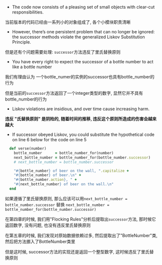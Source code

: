 + The code now consists of a pleasing set of small objects with clear-cut responsibilities.

当前版本的代码已经由一系列小的对象组成了, 各个小模块职责清晰

+ However, there’s one persistent problem that can no longer be ignored: the successor methods violate the generalized Liskov Substitution Principle.

但是还有个问题需要处理: `successor`方法违反了里氏替换原则

+ You have every right to expect the successor of a bottle number to act like a bottle number

我们有理由认为 一个bottle_numer的实例的successor也具有bottle_number的行为

但是当前的`successor`方法返回了一个integer类型的数字, 显然它并不具有bottle_number的行为

+ Liskov violations are insidious, and over time cause increasing harm.

**违反 "氏替换原则" 是阴险的, 随着时间的推移, 违反这个原则所造成的伤害会越来越大**

+ If successor obeyed Liskov, you could substitute the hypothetical code on line 6 below for the code on line 5

```ruby
  def verse(number)
    bottle_number      = bottle_number_for(number)
    next_bottle_number = bottle_number_for(bottle_number.successor)
    # next_bottle_number = bottle_number.successor

    "#{bottle_number} of beer on the wall, ".capitalize +
    "#{bottle_number} of beer.\n" +
    "#{bottle_number.action}, " +
    "#{next_bottle_number} of beer on the wall.\n"
  end
```

如果遵循了里氏替换原则, 那么应该可以用`next_bottle_number = bottle_number.successor` 替换 `next_bottle_number = bottle_number_for(bottle_number.successor)`

在第四章的时候, 我们用"Flocking Rules"分析后提取出`successor`方法, 那时候它返回数字, 没有问题, 也没有违反里氏替换原则

在第五章的时候, 我们发现对原始数据依赖过多, 然后提取出了"BottleNumber"类, 然后把方法挪入了BottleNumber类里

但是这时候, successor方法的实现还是返回一个整型数字, 这时候违反了里氏替换原则





